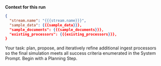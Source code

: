 **Context for this run**

```json
{
  "stream.name": "{{{stream.name}}}",
  "sample_data": {{{sample_data}}},
  "sample_documents": {{{sample_documents}}},
  "existing_processors": {{{existing_processors}}},
}
```

Your task: plan, propose, and iteratively refine additional ingest processors so the final simulation meets all success criteria enumerated in the System Prompt. Begin with a Planning Step.
